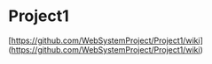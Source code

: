 # Project1

[https://github.com/WebSystemProject/Project1/wiki] (https://github.com/WebSystemProject/Project1/wiki)
